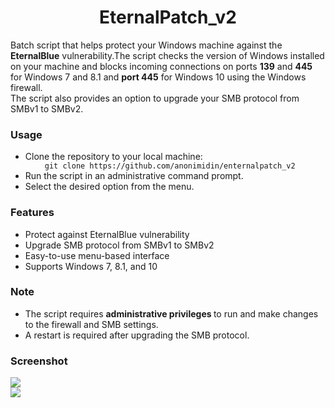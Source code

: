 # 
<h1 align="center">EternalPatch_v2</h1>
<p align="left">Batch script that helps protect your Windows machine against the <b>EternalBlue</b> vulnerability.The script checks the version of Windows installed on your machine and blocks incoming connections on ports <b>139</b> and <b>445</b> for Windows 7 and 8.1 and <b>port 445</b> for Windows 10 using the Windows firewall. <br> The script also provides an option to upgrade your SMB protocol from SMBv1 to SMBv2.</p>

<h3>Usage</h3>
<ul>
  <li> Clone the repository to your local machine: 
    <ul><code> git clone https://github.com/anonimidin/enternalpatch_v2 </code></ul>
  </li>
  <li> Run the script in an administrative command prompt.</li>
  <li> Select the desired option from the menu. </li>
</ul>
<h3>Features</h3>
<ul>
  <li> Protect against EternalBlue vulnerability </li>
  <li> Upgrade SMB protocol from SMBv1 to SMBv2 </li>
  <li> Easy-to-use menu-based interface </li>
  <li> Supports Windows 7, 8.1, and 10 </li>
</ul>
<h3>Note</h3>
<ul>
  <li> The script requires <b>administrative privileges </b> to run and make changes to the firewall and SMB settings.</li>
  <li> A restart is required after upgrading the SMB protocol. </li>
</ul>
<h3>Screenshot</h3>
<img src="https://user-images.githubusercontent.com/109206637/217187972-61729b36-4e65-49ac-843e-d3226836c596.png"><br>
<a href="https://github.com/r3x08"><img src="https://img.shields.io/badge/Made%20with%20%E2%99%A5%20%20by-r3x08-black"></a>
